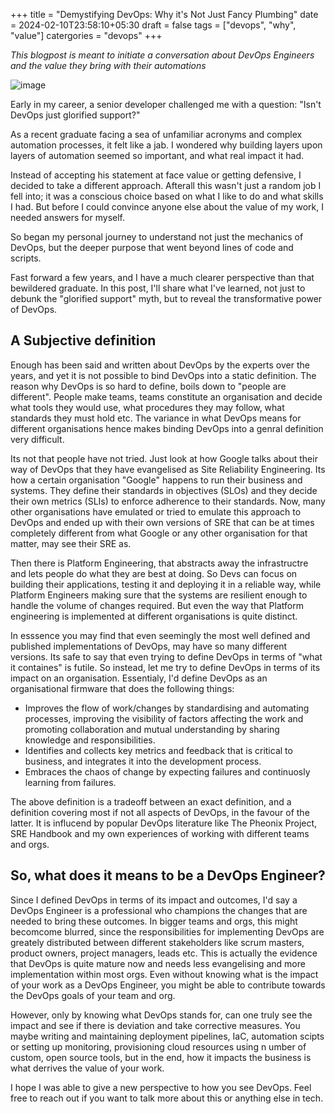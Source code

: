 +++
title = "Demystifying DevOps: Why it's Not Just Fancy Plumbing"
date = 2024-02-10T23:58:10+05:30
draft = false
tags = ["devops", "why", "value"]
catergories = "devops"
+++

_This blogpost is meant to initiate a conversation about DevOps Engineers and the value they bring with their automations_

![image](/post-images/neko-devops.jpg)

Early in my career, a senior developer challenged me with a question: "Isn't DevOps just glorified support?"

As a recent graduate facing a sea of unfamiliar acronyms and complex automation processes, it felt like a jab.
I wondered why building layers upon layers of automation seemed so important, and what real impact it had.

Instead of accepting his statement at face value or getting defensive, I decided to take a different approach.
Afterall this wasn't just a random job I fell into; it was a conscious choice based on what I like to do and what skills
I had. But before I could convince anyone else about the value of my work, I needed answers for myself.

So began my personal journey to understand not just the mechanics of DevOps, but the deeper purpose that went beyond lines of code and scripts.

Fast forward a few years, and I have a much clearer perspective than that bewildered graduate. In this post, I'll share what I've learned,
not just to debunk the "glorified support" myth, but to reveal the transformative power of DevOps.

## A Subjective definition

Enough has been said and written about DevOps by the experts over the years, and yet it is not possible to bind DevOps into
a static definition. The reason why DevOps is so hard to define, boils down to "people are different". People make teams, teams
constitute an organisation and decide what tools they would use, what procedures they may follow, what standards they must hold
etc. The variance in what DevOps means for different organisations hence makes binding DevOps into a genral definition very difficult.

Its not that people have not tried. Just look at how Google talks about their way of DevOps that they have evangelised as Site Reliability
Engineering. Its how a certain organisation "Google" happens to run their business and systems. They define their standards in objectives
(SLOs) and they decide their own metrics (SLIs) to enforce adherence to their standards. Now, many other organisations have emulated or tried
to emulate this approach to DevOps and ended up with their own versions of SRE that can be at times completely different from what Google or any
other organisation for that matter, may see their SRE as.

Then there is Platform Engineering, that abstracts away the infrastructre and lets people do what they are best at doing. So Devs can focus
on building their applications, testing it and deploying it in a reliable way, while Platform Engineers making sure that the systems are resilient
enough to handle the volume of changes required. But even the way that Platform engineering is implemented at different organisations is quite distinct.

In esssence you may find that even seemingly the most well defined and published implementations of DevOps, may have so many different versions.
Its safe to say that even trying to define DevOps in terms of "what it containes" is futile. So instead, let me try to define DevOps in terms
of its impact on an organisation. Essentialy, I'd define DevOps as an organisational firmware that does the following things:
- Improves the flow of work/changes by standardising and automating processes, improving the visibility of factors affecting the work and promoting
  collaboration and mutual understanding by sharing knowledge and responsibilities.
- Identifies and collects key metrics and feedback that is critical to business, and integrates it into the development process.
- Embraces the chaos of change by expecting failures and continuosly learning from failures.

The above definition is a tradeoff between an exact definition, and a definition covering most if not all aspects of DevOps, in the favour of the latter.
It is influcend by popular DevOps literature like The Pheonix Project, SRE Handbook and my own experiences of working with different teams and orgs.

## So, what does it means to be a DevOps Engineer?

Since I defined DevOps in terms of its impact and outcomes, I'd say a DevOps Engineer is a professional who champions the changes that are needed
to bring these outcomes. In bigger teams and orgs, this might becomcome blurred, since the responsibilities for implementing DevOps are greately
distributed between different stakeholders like scrum masters, product owners, project managers, leads etc. This is actually the evidence that DevOps
is quite mature now and needs less evangelising and more implementation within most orgs. Even without knowing what is the impact of your work as a
DevOps Engineer, you might be able to contribute towards the DevOps goals of your team and org.

However, only by knowing what DevOps stands for, can one truly see the impact and see if there is deviation and take corrective measures. You maybe
writing and maintaining deployment pipelines, IaC, automation scipts or setting up monitoring, provisioning cloud resources using n umber of custom,
open source tools, but in the end, how it impacts the business is what derrives the value of your work.

I hope I was able to give a new perspective to how you see DevOps. Feel free to reach out if you want to talk more about this or anything else in tech.
